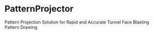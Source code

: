 # PatternProjector
Pattern Projection Solution for Rapid and Accurate Tunnel Face Blasting Pattern Drawing
